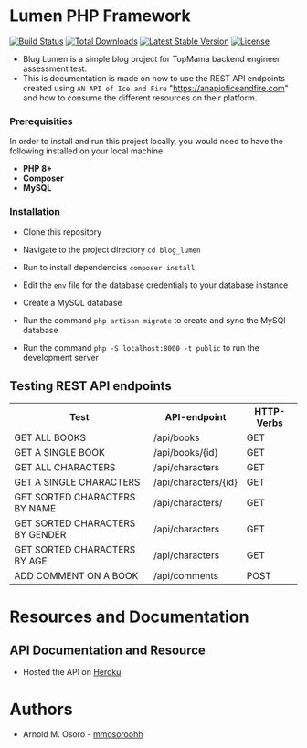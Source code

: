 # Lumen PHP Framework

[![Build Status](https://travis-ci.org/laravel/lumen-framework.svg)](https://travis-ci.org/laravel/lumen-framework)
[![Total Downloads](https://img.shields.io/packagist/dt/laravel/lumen-framework)](https://packagist.org/packages/laravel/lumen-framework)
[![Latest Stable Version](https://img.shields.io/packagist/v/laravel/lumen-framework)](https://packagist.org/packages/laravel/lumen-framework)
[![License](https://img.shields.io/packagist/l/laravel/lumen)](https://packagist.org/packages/laravel/lumen-framework)

- Blug Lumen is a simple blog project for TopMama backend engineer assessment test.
- This is documentation is made on how to use the REST API endpoints created using `AN API of Ice and Fire` "https://anapioficeandfire.com" and how to consume the different resources on their platform.

### Prerequisities
 In order to install and run this project locally, you would need to have the following installed on your local machine
  - **PHP 8+**
  - **Composer**
  - **MySQL**

### Installation
* Clone this repository

* Navigate to the project directory `cd blog_lumen`

* Run to install dependencies `composer install`
  
* Edit the `env` file for the database credentials to your database instance

* Create a MySQL database

* Run the command `php artisan migrate` to create and sync the MySQl database

* Run the command `php -S localhost:8000 -t public` to run the development server

## Testing REST API endpoints

<table>
<tr><th>Test</th>
<th>API-endpoint</th>
<th>HTTP-Verbs</th>
</tr>
<tr>
<td>GET ALL BOOKS</td>
<td>/api/books</td>
<td>GET</td>
</tr>
<tr>
<td>GET A SINGLE BOOK</td>
<td>/api/books/{id}</td>
<td>GET</td>
</tr>
<tr>
<td>GET ALL CHARACTERS</td>
<td>/api/characters</td>
<td>GET</td>
</tr>
<tr>
<td>GET A SINGLE CHARACTERS</td>
<td>/api/characters/{id}</td>
<td>GET</td>
</tr>
<tr>
<td>GET SORTED CHARACTERS BY NAME</td>
<td>/api/characters/</td>
<td>GET</td>
</tr>
<tr>
<td>GET SORTED CHARACTERS BY GENDER</td>
<td>/api/characters</td>
<td>GET</td>
</tr>
<tr>
<td>GET SORTED CHARACTERS BY AGE</td>
<td>/api/characters</td>
<td>GET</td>
</tr>
<tr>
<td>ADD COMMENT ON A BOOK</td>
<td>/api/comments</td>
<td>POST</td>
</tr>
</table>

# Resources and Documentation
## API Documentation and Resource
- Hosted the API on [Heroku](https://blog-lumen-app.herokuapp.com/)

# Authors
- Arnold M. Osoro - [mmosoroohh](https://github.com/mmosoroohh)


